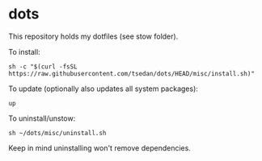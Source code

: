 # dots

This repository holds my dotfiles (see stow folder).

To install:
```shell
sh -c "$(curl -fsSL https://raw.githubusercontent.com/tsedan/dots/HEAD/misc/install.sh)"
```

To update (optionally also updates all system packages):
```shell
up
```

To uninstall/unstow:
```shell
sh ~/dots/misc/uninstall.sh
```
Keep in mind uninstalling won't remove dependencies.
